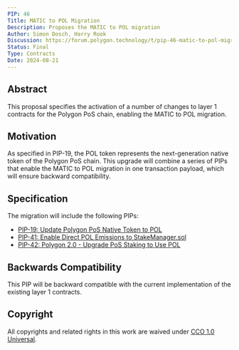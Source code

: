 ```yaml
---
PIP: 46
Title: MATIC to POL Migration 
Description: Proposes the MATIC to POL migration
Author: Simon Dosch, Harry Rook
Discussion: https://forum.polygon.technology/t/pip-46-matic-to-pol-migration/19672
Status: Final
Type: Contracts
Date: 2024-08-21
---
```


## Abstract

This proposal specifies the activation of a number of changes to layer 1 contracts for the Polygon PoS chain, enabling the MATIC to POL migration. 

## Motivation

As specified in PIP-19, the POL token represents the next-generation native token of the Polygon PoS chain. This upgrade will combine a series of PIPs that enable the MATIC to POL migration in one transaction payload, which will ensure backward compatibility. 

## Specification

The migration will include the following PIPs:

* [PIP-19: Update Polygon PoS Native Token to POL](https://github.com/maticnetwork/Polygon-Improvement-Proposals/blob/main/PIPs/PIP-19.md)
* [PIP-41: Enable Direct POL Emissions to StakeManager.sol](https://github.com/maticnetwork/Polygon-Improvement-Proposals/blob/main/PIPs/PIP-41.md)
* [PIP-42: Polygon 2.0 - Upgrade PoS Staking to Use POL](https://github.com/maticnetwork/Polygon-Improvement-Proposals/blob/main/PIPs/PIP-42.md)

## Backwards Compatibility

This PIP will be backward compatible with the current implementation of the existing layer 1 contracts.

## Copyright

All copyrights and related rights in this work are waived under [CCO 1.0 Universal](https://creativecommons.org/publicdomain/zero/1.0/legalcode).


